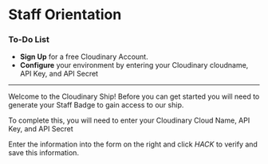 # Staff Orientation

<div class="aside">
<h3>To-Do List</h3>
<ul>
  <li><b>Sign Up</b> for a free Cloudinary Account.</li>
  <li><b>Configure</b> your environment by entering your Cloudinary cloudname, API Key, and API Secret</li>
</ul>
</div>

******************

Welcome to the Cloudinary Ship! Before you can get started you will need to generate your Staff Badge to gain access to our ship.

To complete this, you will need to enter your Cloudinary Cloud Name, API Key, and API Secret

Enter the information into the form on the right and click _HACK_ to verify and save this information.